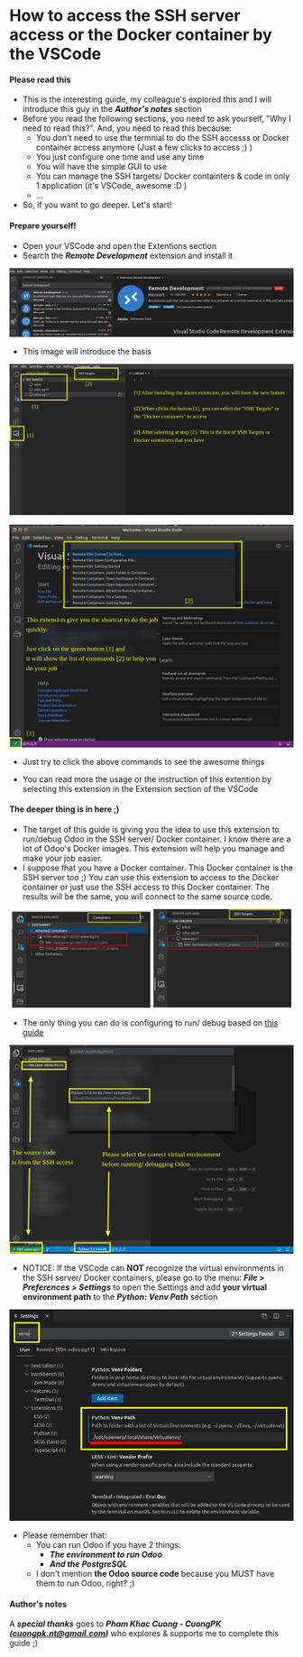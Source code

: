 # How to access the SSH server access or the Docker container by the VSCode

#### Please read this
- This is the interesting guide, my colleague's explored this and I will introduce this guy in the ***Author's notes*** section
- Before you read the following sections, you need to ask yourself, "Why I need to read this?". And, you need to read this because:
  - You don't need to use the termnial to do the SSH accesss or Docker container access anymore (Just a few clicks to access ;) )
  - You just configure one time and use any time
  - You will have the simple GUI to use
  - You can manage the SSH targets/ Docker containters & code in only 1 application (it's VSCode, awesome :D )
  - ...
- So, if you want to go deeper. Let's start!

#### Prepare yourself!
- Open your VSCode and open the Extentions section
- Search the ***Remote Development*** extension and install it

![](static/img/guide_ssh_docker_vscode/guide_ssh_docker_vscode_01.png)

- This image will introduce the basis

![](static/img/guide_ssh_docker_vscode/guide_ssh_docker_vscode_02.png)

![](static/img/guide_ssh_docker_vscode/guide_ssh_docker_vscode_03.png)

- Just try to click the above commands to see the awesome things

- You can read more the usage or the instruction of this extention by selecting this extension in the Extension section of the VSCode

#### The deeper thing is in here ;)
- The target of this guide is giving you the idea to use this extension to run/debug Odoo in the SSH server/ Docker container. I know there are a lot of Odoo's Docker images. This extension will help you manage and make your job easier.
- I suppose that you have a Docker container. This Docker container is the SSH server too ;) You can use this extension to access to the Docker container or just use the SSH access to this Docker container. The results will be the same, you will connect to the same source code.

![](static/img/guide_ssh_docker_vscode/guide_ssh_docker_vscode_04.png)

- The only thing you can do is configuring to run/ debug based on [this guide](https://github.com/tuantrantg/how-to-setup-the-odoo-simple-development-envinroment/blob/master/DEBUG_ODOO_BY_VSCODE.md)

![](static/img/guide_ssh_docker_vscode/guide_ssh_docker_vscode_05.png)

- NOTICE: If the VSCode can **NOT** recognize the virtual environments in the SSH server/ Docker containers, please go to the menu: ***File > Preferences > Settings*** to open the Settings and add **your virtual environment path** to the ***Python: Venv Path*** section

![](static/img/guide_ssh_docker_vscode/guide_ssh_docker_vscode_06.png)

- Please remember that:
  - You can run Odoo if you have 2 things:
    - ***The environment to run Odoo***
    - ***And the PostgreSQL***
  - I don't mention **the Odoo source code** because you MUST have them to run Odoo, right? ;)

#### Author's notes
A ***special thanks*** goes to ***Pham Khac Cuong - CuongPK (cuongpk.nt@gmail.com)*** who explores & supports me to complete this guide ;)
